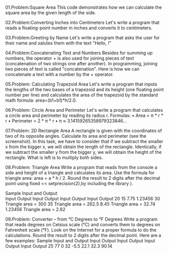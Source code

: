 01.Problem:Square Area
This code demonstrates how we can calculate the square area by the given length of the side.

02.Problem:Converting Inches into Centimeters
Let's write a program that reads a floating-point number in inches and converts it to centimeters.

03.Problem:Greeting by Name
Let's write a program that asks the user for their name and salutes them with the text "Hello, <name>!"

04.Problem:Concatenating Text and Numbers
Besides for summing up numbers, the operator + is also used for joining pieces of text (concatenation 
of two strings one after another). In programming, joining two pieces of text is called "concatenation". 
Here is how we can concatenate a text with a number by the + operator.

05.Problem: Calculating Trapezoid Area
Let's write a program that inputs the lengths of the two bases of a trapezoid and its height (one 
floating point number per line) and calculates the area of the trapezoid by the standard math formula:
area=(b1+b1)*h/2.0.

06.Problem: Circle Area and Perimeter
Let's write a program that calculates a circle area and perimeter by reading its radius r. Formulas:
• Area = π * r * r
• Perimeter = 2 * π * r
• π ≈ 3.14159265358979323846…

07.Problem: 2D Rectangle Area
A rectangle is given with the coordinates of two of its opposite 
angles. Calculate its area and perimeter (see the screenshot).
In this task, we have to consider that if we subtract the smaller
x from the bigger x, we will obtain the length of the rectangle. 
Identically, if we subtract the smaller y from the bigger y, we 
will obtain the height of the rectangle. What is left is to multiply 
both sides.

08.Problem: Triangle Area
Write a program that reads from the console a side and height of a triangle and calculates its area. 
Use the formula for triangle area: area = a * h / 2. Round the result to 2 digits after the decimal point 
using fixed << setprecision(2),by including the library <iomanip>).
  
Sample Input and Output   
Input Output              Input Output                 Input Output                 Input   Output 
20                        15                           7.75                         1.23456
30   Triangle area = 300  35    Triangle area = 262.5  8.45  Triangle area = 32.74  1.23456 Triangle area = 2.82  
  
09.Problem: Converter – from °C Degrees to °F Degrees
Write a program that reads degrees on Celsius scale (°C) and converts them to degrees on Fahrenheit 
scale (°F). Look on the Internet for a proper formula to do the calculations. Round the result to 2 digits 
after the decimal point.
Here are a few examples:
Sample Input and Output
Input Output Input Output Input Output Input Output 
25    77     0     32     -5.5  22.1   32.3  90.14
 


  

